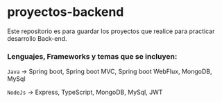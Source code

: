 # proyectos-backend
Este repositorio es para guardar los proyectos que realice para practicar desarrollo Back-end.


### Lenguajes, Frameworks y temas que se incluyen: 

`Java`   ->   Spring boot, Spring boot MVC, Spring boot WebFlux, MongoDB, MySql 

`NodeJs` ->   Express, TypeScript, MongoDB, MySql, JWT  
